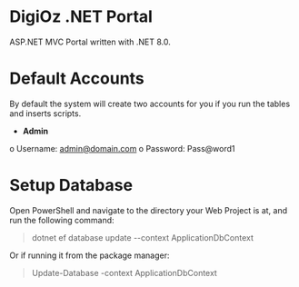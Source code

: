 # DigiOz .NET Portal
ASP.NET MVC Portal written with .NET 8.0.

# Default Accounts
By default the system will create two accounts for you if you run the tables and inserts scripts.

- **Admin**

o Username: admin@domain.com
o Password: Pass@word1

# Setup Database
Open PowerShell and navigate to the directory your Web Project is at, and run the following command: 

> dotnet ef database update --context ApplicationDbContext

Or if running it from the package manager: 

> Update-Database -context ApplicationDbContext

